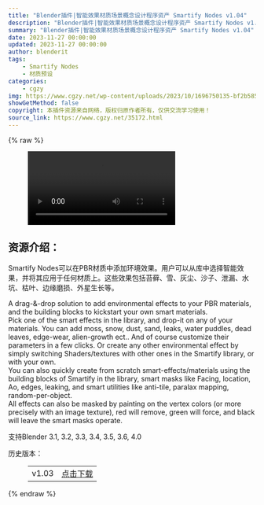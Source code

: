 ```yaml
---
title: "Blender插件|智能效果材质场景概念设计程序资产 Smartify Nodes v1.04"
description: "Blender插件|智能效果材质场景概念设计程序资产 Smartify Nodes v1.04"
summary: "Blender插件|智能效果材质场景概念设计程序资产 Smartify Nodes v1.04"
date: 2023-11-27 00:00:00
updated: 2023-11-27 00:00:00
author: blenderit
tags: 
    - Smartify Nodes
    - 材质预设
categories:
    - cgzy
img: https://www.cgzy.net/wp-content/uploads/2023/10/1696750135-bf2b585aaeb7a04.webp
showGetMethod: false
copyright: 本插件资源来自网络，版权归原作者所有，仅供交流学习使用！
source_link: https://www.cgzy.net/35172.html
---
```


{% raw %}
<figure class="wp-block-video aligncenter"><video controls src="http://cloud.video.taobao.com/play/u/null/p/1/e/6/t/1/431483195311.mp4"></video></figure><div class="wp-block-pandastudio-title"><div class="title_style_01"><h2 id="h2-0">资源介绍：</h2></div></div><p class="is-style-text-indent-2em">Smartify Nodes可以在PBR材质中添加环境效果。用户可以从库中选择智能效果，并将其应用于任何材质上。这些效果包括苔藓、雪、灰尘、沙子、泄漏、水坑、枯叶、边缘磨损、外星生长等。</p><p>A drag-&amp;-drop solution to add environmental effects to your PBR materials, and the building blocks to kickstart your own smart materials.<br>Pick one of the smart effects in the library, and drop-it on any of your materials. You can add moss, snow, dust, sand, leaks, water puddles, dead leaves, edge-wear, alien-growth ect.. And of course customize their parameters in a few clicks. Or create any other environmental effect by simply switching Shaders/textures with other ones in the Smartify library, or with your own.<br>You can also quickly create from scratch smart-effects/materials using the building blocks of Smartify in the library, smart masks like Facing, location, Ao, edges, leaking, and smart utilities like anti-tile, paralax mapping, random-per-object.<br>All effects can also be masked by painting on the vertex colors (or more precisely with an image texture), red will remove, green will force, and black will leave the smart masks operate.</p><div class="wp-block-pandastudio-tips"><div class="tip success "><p>支持Blender 3.1, 3.2, 3.3, 3.4, 3.5, 3.6, 4.0</p>
</div></div><div class="wp-block-pandastudio-title"><div class="title_style_01"><p>历史版本：</p></div></div><figure class="wp-block-table"><table><tbody><tr><td>v1.03</td><td><a href="https://www.cgzy.net/go?_=c1fa5a1595aHR0cHM6Ly9wYW4uYmFpZHUuY29tL3MvMTJsRlpmTHUxeE1fUExTb3k1clhvV1E%2FcHdkPWp5bmY%3D" target="_blank">点击下载</a></td></tr></tbody></table></figure>
<div style="display: none">cgzy</div>
{% endraw %}